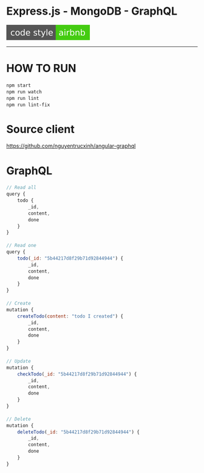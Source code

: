 # Express.js - MongoDB - GraphQL

[![JavaScript Style Guide](badge.svg)](https://github.com/airbnb/javascript)

---

# HOW TO RUN

```bash
npm start
npm run watch
npm run lint
npm run lint-fix
```

# Source client

https://github.com/nguyentrucxinh/angular-graphql

# GraphQL

```js
// Read all
query {
    todo {
        _id,
        content,
        done
    }
}

// Read one
query {
    todo(_id: "5b44217d8f29b71d92844944") {
        _id,
        content,
        done
    }
}

// Create
mutation {
    createTodo(content: "todo I created") {
        _id,
        content,
        done
    }
}

// Update
mutation {
    checkTodo(_id: "5b44217d8f29b71d92844944") {
        _id,
        content,
        done
    }
}

// Delete
mutation {
    deleteTodo(_id: "5b44217d8f29b71d92844944") {
        _id,
        content,
        done
    }
}
```
